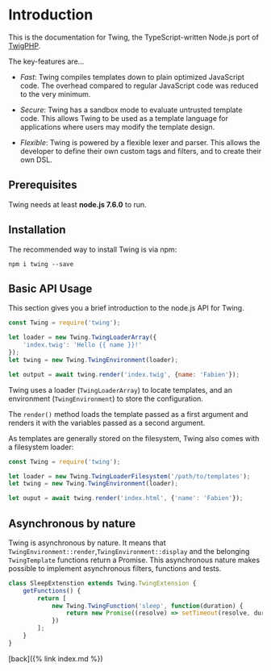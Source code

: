 Introduction
============

This is the documentation for Twing, the TypeScript-written Node.js port of [TwigPHP](https://github.com/twigphp/Twig).

The key-features are...

* *Fast*: Twing compiles templates down to plain optimized JavaScript code. The overhead compared to regular JavaScript code was reduced to the very minimum.

* *Secure*: Twing has a sandbox mode to evaluate untrusted template code. This allows Twing to be used as a template language for applications where users
  may modify the template design.

* *Flexible*: Twing is powered by a flexible lexer and parser. This allows the developer to define their own custom tags and filters, and to create their own DSL.

## Prerequisites

Twing needs at least **node.js 7.6.0** to run.

## Installation

The recommended way to install Twing is via npm:

`npm i twing --save`

## Basic API Usage

This section gives you a brief introduction to the node.js API for Twing.

```js
const Twing = require('twing');

let loader = new Twing.TwingLoaderArray({
    'index.twig': 'Hello {{ name }}!'
});
let twing = new Twing.TwingEnvironment(loader);

let output = await twing.render('index.twig', {name: 'Fabien'});
```

Twing uses a loader (`TwingLoaderArray`) to locate templates, and an
environment (`TwingEnvironment`) to store the configuration.

The `render()` method loads the template passed as a first argument and
renders it with the variables passed as a second argument.

As templates are generally stored on the filesystem, Twing also comes with a
filesystem loader:

```js
const Twing = require('twing');

let loader = new Twing.TwingLoaderFilesystem('/path/to/templates');
let twing = new Twing.TwingEnvironment(loader);

let ouput = await twing.render('index.html', {'name': 'Fabien'});
```

## Asynchronous by nature

Twing is asynchronous by nature. It means that `TwingEnvironment::render`,`TwingEnvironment::display` and the belonging `TwingTemplate` functions return a Promise. This asynchronous nature makes possible to implement asynchronous filters, functions and tests.

```js
class SleepExtenstion extends Twing.TwingExtension {
    getFunctions() {
        return [
            new Twing.TwingFunction('sleep', function(duration) {
                return new Promise((resolve) => setTimeout(resolve, duration));      
            })
        ];
    }
}
```

[back]({% link index.md %})
